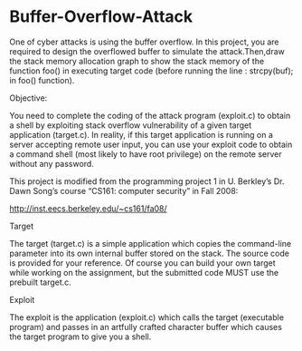 # Buffer-Overflow-Attack
One of cyber attacks is using the buffer overflow. In this project, you are required to design the overflowed buffer to simulate the attack.Then,draw the stack memory allocation graph to show the stack memory of the function foo() in executing target code (before running the line : strcpy(buf); in foo() function).

Objective:

You need to complete the coding of the attack program (exploit.c) to obtain a shell by exploiting stack overflow vulnerability of a given target application (target.c). In reality, if this target application is running on a server accepting remote user input, you can use your exploit code to obtain a command shell (most likely to have root privilege) on the remote server without any password.

 This project is modified from the programming project 1 in U. Berkley’s Dr. Dawn Song’s course “CS161: computer security” in Fall 2008:

http://inst.eecs.berkeley.edu/~cs161/fa08/ 

 Target

The target (target.c) is a simple application which copies the command-line parameter into its own internal buffer stored on the stack. The source code is provided for your reference. Of course you can build your own target while working on the assignment, but the submitted code MUST use the prebuilt target.c.

 Exploit

The exploit is the application (exploit.c) which calls the target (executable program) and passes in an artfully crafted character buffer which causes the target program to give you a shell.

